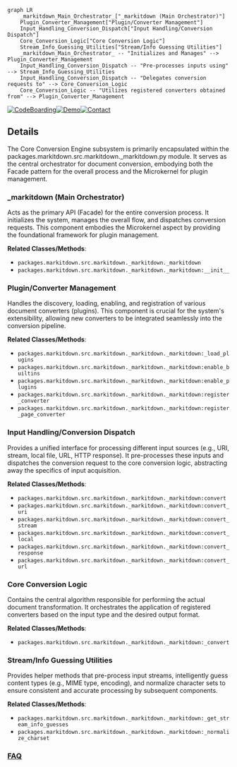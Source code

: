 ```mermaid
graph LR
    _markitdown_Main_Orchestrator_["_markitdown (Main Orchestrator)"]
    Plugin_Converter_Management["Plugin/Converter Management"]
    Input_Handling_Conversion_Dispatch["Input Handling/Conversion Dispatch"]
    Core_Conversion_Logic["Core Conversion Logic"]
    Stream_Info_Guessing_Utilities["Stream/Info Guessing Utilities"]
    _markitdown_Main_Orchestrator_ -- "Initializes and Manages" --> Plugin_Converter_Management
    Input_Handling_Conversion_Dispatch -- "Pre-processes inputs using" --> Stream_Info_Guessing_Utilities
    Input_Handling_Conversion_Dispatch -- "Delegates conversion requests to" --> Core_Conversion_Logic
    Core_Conversion_Logic -- "Utilizes registered converters obtained from" --> Plugin_Converter_Management
```

[![CodeBoarding](https://img.shields.io/badge/Generated%20by-CodeBoarding-9cf?style=flat-square)](https://github.com/CodeBoarding/GeneratedOnBoardings)[![Demo](https://img.shields.io/badge/Try%20our-Demo-blue?style=flat-square)](https://www.codeboarding.org/demo)[![Contact](https://img.shields.io/badge/Contact%20us%20-%20contact@codeboarding.org-lightgrey?style=flat-square)](mailto:contact@codeboarding.org)

## Details

The Core Conversion Engine subsystem is primarily encapsulated within the packages.markitdown.src.markitdown._markitdown.py module. It serves as the central orchestrator for document conversion, embodying both the Facade pattern for the overall process and the Microkernel for plugin management.

### _markitdown (Main Orchestrator)
Acts as the primary API (Facade) for the entire conversion process. It initializes the system, manages the overall flow, and dispatches conversion requests. This component embodies the Microkernel aspect by providing the foundational framework for plugin management.


**Related Classes/Methods**:

- `packages.markitdown.src.markitdown._markitdown._markitdown`
- `packages.markitdown.src.markitdown._markitdown._markitdown:__init__`


### Plugin/Converter Management
Handles the discovery, loading, enabling, and registration of various document converters (plugins). This component is crucial for the system's extensibility, allowing new converters to be integrated seamlessly into the conversion pipeline.


**Related Classes/Methods**:

- `packages.markitdown.src.markitdown._markitdown._markitdown:_load_plugins`
- `packages.markitdown.src.markitdown._markitdown._markitdown:enable_builtins`
- `packages.markitdown.src.markitdown._markitdown._markitdown:enable_plugins`
- `packages.markitdown.src.markitdown._markitdown._markitdown:register_converter`
- `packages.markitdown.src.markitdown._markitdown._markitdown:register_page_converter`


### Input Handling/Conversion Dispatch
Provides a unified interface for processing different input sources (e.g., URI, stream, local file, URL, HTTP response). It pre-processes these inputs and dispatches the conversion request to the core conversion logic, abstracting away the specifics of input acquisition.


**Related Classes/Methods**:

- `packages.markitdown.src.markitdown._markitdown._markitdown:convert`
- `packages.markitdown.src.markitdown._markitdown._markitdown:convert_uri`
- `packages.markitdown.src.markitdown._markitdown._markitdown:convert_stream`
- `packages.markitdown.src.markitdown._markitdown._markitdown:convert_local`
- `packages.markitdown.src.markitdown._markitdown._markitdown:convert_response`
- `packages.markitdown.src.markitdown._markitdown._markitdown:convert_url`


### Core Conversion Logic
Contains the central algorithm responsible for performing the actual document transformation. It orchestrates the application of registered converters based on the input type and the desired output format.


**Related Classes/Methods**:

- `packages.markitdown.src.markitdown._markitdown._markitdown:_convert`


### Stream/Info Guessing Utilities
Provides helper methods that pre-process input streams, intelligently guess content types (e.g., MIME type, encoding), and normalize character sets to ensure consistent and accurate processing by subsequent components.


**Related Classes/Methods**:

- `packages.markitdown.src.markitdown._markitdown._markitdown:_get_stream_info_guesses`
- `packages.markitdown.src.markitdown._markitdown._markitdown:_normalize_charset`




### [FAQ](https://github.com/CodeBoarding/GeneratedOnBoardings/tree/main?tab=readme-ov-file#faq)